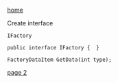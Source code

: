 [home](./page01.md)

Create interface
```
IFactory
```

```
public interface IFactory {  }
```

```
FactoryDataItem GetData(int type);
```

[page 2](./page02.md)
